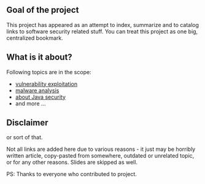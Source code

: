 ## Goal of the project ##
This project has appeared as an attempt to index, summarize and to catalog links to software security related stuff. You can treat this project as one big, centralized bookmark.

## What is it about? ##
Following topics are in the scope:
  * [vulnerability exploitation](https://code.google.com/p/it-sec-catalog/wiki/Exploitation)
  * [malware analysis](https://code.google.com/p/it-sec-catalog/wiki/Malware)
  * [about Java security](https://code.google.com/p/it-sec-catalog/wiki/Javocalypse)
  * and more ...

## Disclaimer ##
or sort of that.

Not all links are added here due to various reasons - it just may be horribly written article, copy-pasted from somewhere, outdated or unrelated topic, or for any other reasons. Slides are skipped as well.

PS: Thanks to everyone who contributed to project.
